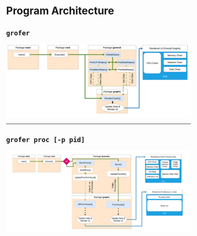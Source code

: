 Program Architecture
====================

`grofer`
--------

![Main](images/architecture-main.png)

---

`grofer proc [-p pid]`
----------------------

![Main](images/architecture-proc.png)

